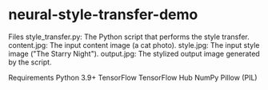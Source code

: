 # neural-style-transfer-demo
Files
style_transfer.py: The Python script that performs the style transfer.
content.jpg: The input content image (a cat photo).
style.jpg: The input style image ("The Starry Night").
output.jpg: The stylized output image generated by the script.


Requirements
Python 3.9+
TensorFlow
TensorFlow Hub
NumPy
Pillow (PIL)

